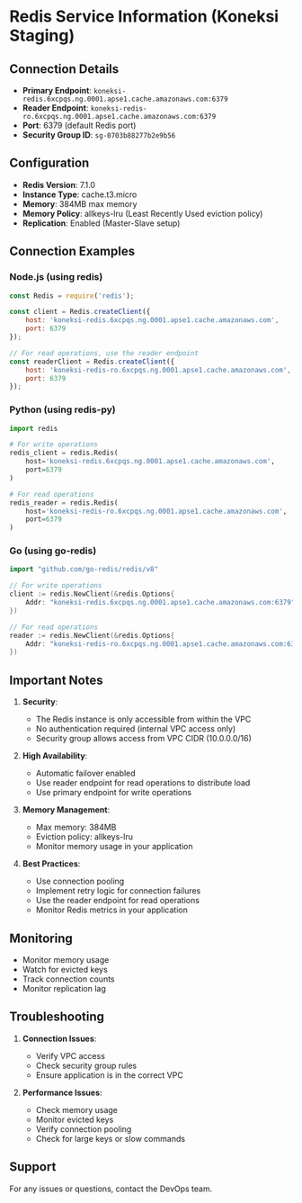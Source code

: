 # Redis Service Information (Koneksi Staging)

## Connection Details
- **Primary Endpoint**: `koneksi-redis.6xcpqs.ng.0001.apse1.cache.amazonaws.com:6379`
- **Reader Endpoint**: `koneksi-redis-ro.6xcpqs.ng.0001.apse1.cache.amazonaws.com:6379`
- **Port**: 6379 (default Redis port)
- **Security Group ID**: `sg-0703b88277b2e9b56`

## Configuration
- **Redis Version**: 7.1.0
- **Instance Type**: cache.t3.micro
- **Memory**: 384MB max memory
- **Memory Policy**: allkeys-lru (Least Recently Used eviction policy)
- **Replication**: Enabled (Master-Slave setup)

## Connection Examples

### Node.js (using redis)
```javascript
const Redis = require('redis');

const client = Redis.createClient({
    host: 'koneksi-redis.6xcpqs.ng.0001.apse1.cache.amazonaws.com',
    port: 6379
});

// For read operations, use the reader endpoint
const readerClient = Redis.createClient({
    host: 'koneksi-redis-ro.6xcpqs.ng.0001.apse1.cache.amazonaws.com',
    port: 6379
});
```

### Python (using redis-py)
```python
import redis

# For write operations
redis_client = redis.Redis(
    host='koneksi-redis.6xcpqs.ng.0001.apse1.cache.amazonaws.com',
    port=6379
)

# For read operations
redis_reader = redis.Redis(
    host='koneksi-redis-ro.6xcpqs.ng.0001.apse1.cache.amazonaws.com',
    port=6379
)
```

### Go (using go-redis)
```go
import "github.com/go-redis/redis/v8"

// For write operations
client := redis.NewClient(&redis.Options{
    Addr: "koneksi-redis.6xcpqs.ng.0001.apse1.cache.amazonaws.com:6379",
})

// For read operations
reader := redis.NewClient(&redis.Options{
    Addr: "koneksi-redis-ro.6xcpqs.ng.0001.apse1.cache.amazonaws.com:6379",
})
```

## Important Notes
1. **Security**:
   - The Redis instance is only accessible from within the VPC
   - No authentication required (internal VPC access only)
   - Security group allows access from VPC CIDR (10.0.0.0/16)

2. **High Availability**:
   - Automatic failover enabled
   - Use reader endpoint for read operations to distribute load
   - Use primary endpoint for write operations

3. **Memory Management**:
   - Max memory: 384MB
   - Eviction policy: allkeys-lru
   - Monitor memory usage in your application

4. **Best Practices**:
   - Use connection pooling
   - Implement retry logic for connection failures
   - Use the reader endpoint for read operations
   - Monitor Redis metrics in your application

## Monitoring
- Monitor memory usage
- Watch for evicted keys
- Track connection counts
- Monitor replication lag

## Troubleshooting
1. **Connection Issues**:
   - Verify VPC access
   - Check security group rules
   - Ensure application is in the correct VPC

2. **Performance Issues**:
   - Check memory usage
   - Monitor evicted keys
   - Verify connection pooling
   - Check for large keys or slow commands

## Support
For any issues or questions, contact the DevOps team. 